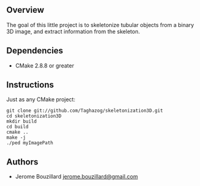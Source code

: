 Overview
---------
The goal of this little project is to skeletonize tubular objects from a binary 3D image, and extract information from the skeleton.

Dependencies
------------
- CMake 2.8.8 or greater

Instructions
------------
Just as any CMake project:

    git clone git://github.com/Taghazog/skeletonization3D.git
    cd skeletonization3D
    mkdir build
    cd build
    cmake ..
    make -j
    ./ped myImagePath

Authors
-------
- Jerome Bouzillard <jerome.bouzillard@gmail.com>




